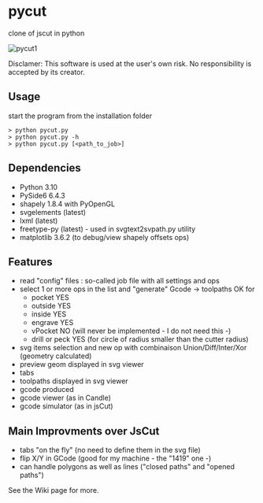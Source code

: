 # pycut
clone of jscut in python

![pycut1](https://user-images.githubusercontent.com/28778239/226173273-8989a03e-e9d6-4753-9ade-17af9e15d4c3.png)



Disclamer: This software is used at the user's own risk. No responsibility is accepted by its creator.

Usage
-----
start the program from the installation folder

```
> python pycut.py
> python pycut.py -h
> python pycut.py [<path_to_job>]
```

Dependencies
------------
- Python 3.10
- PySide6 6.4.3
- shapely 1.8.4 with PyOpenGL
- svgelements (latest)
- lxml (latest)
- freetype-py (latest) - used in svgtext2svpath.py utility
- matplotlib 3.6.2 (to debug/view shapely offsets ops)


Features
--------
- read "config" files : so-called job file with all settings and ops
- select 1 or more ops in the list and "generate" Gcode -> toolpaths OK for
   + pocket   YES
   + outside  YES
   + inside   YES
   + engrave  YES
   + vPocket   NO  (will never be implemented - I do not need this -)
   + drill or peck YES (for circle of radius smaller than the cutter radius)
- svg items selection and new op with combinaison Union/Diff/Inter/Xor (geometry calculated)
- preview geom displayed in svg viewer
- tabs
- toolpaths displayed in svg viewer
- gcode produced
- gcode viewer (as in Candle)
- gcode simulator (as in jsCut)

Main Improvments over JsCut
---------------------------
- tabs "on the fly" (no need to define them in the svg file)
- flip X/Y in GCode (good for my machine - the "1419" one -)
- can handle polygons as well as lines ("closed paths" and "opened paths")


See the Wiki page for more.

